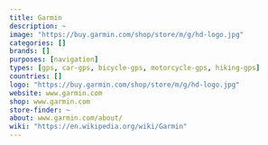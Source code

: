 ```yaml
---
title: Garmin
description: ~
image: "https://buy.garmin.com/shop/store/m/g/hd-logo.jpg"
categories: []
brands: []
purposes: [navigation]
types: [gps, car-gps, bicycle-gps, motorcycle-gps, hiking-gps]
countries: []
logo: "https://buy.garmin.com/shop/store/m/g/hd-logo.jpg"
website: www.garmin.com
shop: www.garmin.com
store-finder: ~
about: www.garmin.com/about/
wiki: "https://en.wikipedia.org/wiki/Garmin"
---
```

